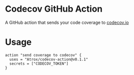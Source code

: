 # Codecov GitHub Action

A GitHub action that sends your code coverage to [codecov.io](https://codecov.io)

# Usage
```
action "send coverage to codecov" {
  uses = "Atrox/codecov-action@v0.1.1"
  secrets = ["CODECOV_TOKEN"]
}
```
